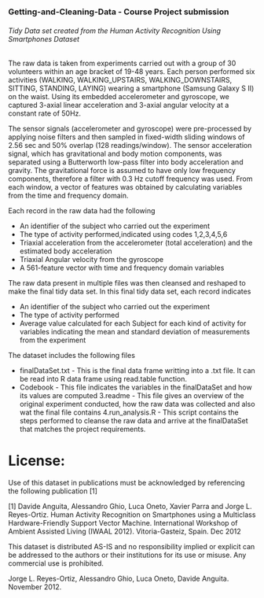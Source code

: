 ### Getting-and-Cleaning-Data - Course Project submission
###### Tidy Data set created from the Human Activity Recognition Using Smartphones Dataset

The raw data is taken from experiments carried out with a group of 30 volunteers within an age bracket of 19-48 years. Each person performed six activities (WALKING, WALKING_UPSTAIRS, WALKING_DOWNSTAIRS, SITTING, STANDING, LAYING) wearing a smartphone (Samsung Galaxy S II) on the waist. Using its embedded accelerometer and gyroscope, we captured 3-axial linear acceleration and 3-axial angular velocity at a constant rate of 50Hz. 

The sensor signals (accelerometer and gyroscope) were pre-processed by applying noise filters and then sampled in fixed-width sliding windows of 2.56 sec and 50% overlap (128 readings/window). The sensor acceleration signal, which has gravitational and body motion components, was separated using a Butterworth low-pass filter into body acceleration and gravity. The gravitational force is assumed to have only low frequency components, therefore a filter with 0.3 Hz cutoff frequency was used. From each window, a vector of features was obtained by calculating variables from the time and frequency domain. 

Each record in the raw data had the following 
* An identifier of the subject who carried out the experiment
* The type of activity performed,indicated using codes 1,2,3,4,5,6
* Triaxial acceleration from the accelerometer (total acceleration) and the estimated body acceleration
* Triaxial Angular velocity from the gyroscope
* A 561-feature vector with time and frequency domain variables

The raw data present in multiple files was then cleansed and reshaped to make the final tidy data set.
In this final tidy data set, each record indicates
* An identifier of the subject who carried out the experiment
* The type of activity performed 
* Average value calculated for each Subject for each kind of activity for variables indicating the mean and standard deviation of measurements from the experiment


The dataset includes the following files

* finalDataSet.txt - This is the final data frame writting into a .txt file. It can be read into R data frame using read.table function.
* Codebook - This file indicates the variables in the finalDataSet and how its values are computed
3.readme - This file gives an overview of the original experiment conducted, how the raw data was collected and also wat the final file contains
4.run_analysis.R - This script contains the steps performed to cleanse the raw data and arrive at the finalDataSet that matches the project requirements.

License:
========
Use of this dataset in publications must be acknowledged by referencing the following publication [1] 

[1] Davide Anguita, Alessandro Ghio, Luca Oneto, Xavier Parra and Jorge L. Reyes-Ortiz. Human Activity Recognition on Smartphones using a Multiclass Hardware-Friendly Support Vector Machine. International Workshop of Ambient Assisted Living (IWAAL 2012). Vitoria-Gasteiz, Spain. Dec 2012

This dataset is distributed AS-IS and no responsibility implied or explicit can be addressed to the authors or their institutions for its use or misuse. Any commercial use is prohibited.

Jorge L. Reyes-Ortiz, Alessandro Ghio, Luca Oneto, Davide Anguita. November 2012.
